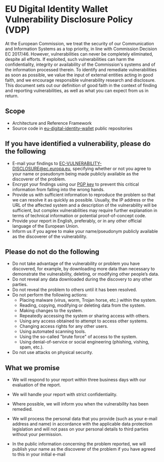 # EU Digital Identity Wallet Vulnerability Disclosure Policy (VDP)

At the European Commission, we treat the security of our Communication and Information Systems as a top priority, in line with Commission Decision EC 2017/46. However, vulnerabilities can never be completely eliminated, despite all efforts. If exploited, such vulnerabilities can harm the confidentiality, integrity or availability of the Commission's systems and of the information processed therein. To identify and remediate vulnerabilities as soon as possible, we value the input of external entities acting in good faith, and we encourage responsible vulnerability research and disclosure. This document sets out our definition of good faith in the context of finding and reporting vulnerabilities, as well as what you can expect from us in return.

## Scope

- Architecture and Reference Framework
- Source code in [eu-digital-identity-wallet](https://github.com/eu-digital-identity-wallet) public repositories

## If you have identified a vulnerability, please do the following

- E-mail your findings to <EC-VULNERABILITY-DISCLOSURE@ec.europa.eu>, specifying whether or not you agree to your name or pseudonym being made publicly available as the discoverer of the problem.
- Encrypt your findings using our [PGP key](https://pgp.mit.edu/pks/lookup?op=get&search=0x6773AACDF09F6628) to prevent this critical information from falling into the wrong hands.
- Provide us with sufficient information to reproduce the problem so that we can resolve it as quickly as possible. Usually, the IP address or the URL of the affected system and a description of the vulnerability will be sufficient, but complex vulnerabilities may require further explanation in terms of technical information or potential proof-of-concept code.
- Provide your report in English, preferably, or in any other official language of the European Union.
- Inform us if you agree to make your name/pseudonym publicly available as the discoverer of the vulnerability.

## Please do not do the following

- Do not take advantage of the vulnerability or problem you have discovered, for example, by downloading more data than necessary to demonstrate the vulnerability, deleting, or modifying other people’s data.
- Do not reveal any data downloaded during the discovery to any other parties.
- Do not reveal the problem to others until it has been resolved.
- Do not perform the following actions:
  - Placing malware (virus, worm, Trojan horse, etc.) within the system.
  - Reading, copying, modifying or deleting data from the system.
  - Making changes to the system.
  - Repeatedly accessing the system or sharing access with others.
  - Using any access obtained to attempt to access other systems.
  - Changing access rights for any other users.
  - Using automated scanning tools.
  - Using the so-called "brute force" of access to the system.
  - Using denial-of-service or social engineering (phishing, vishing, spam, etc.).
- Do not use attacks on physical security.

## What we promise

- We will respond to your report within three business days with our evaluation of the report.

- We will handle your report with strict confidentiality.
- Where possible, we will inform you when the vulnerability has been remedied.
- We will process the personal data that you provide (such as your e-mail address and name) in accordance with the applicable data protection legislation and will not pass on your personal details to third parties without your permission.
- In the public information concerning the problem reported, we will publish your name as the discoverer of the problem if you have agreed to this in your initial e-mail